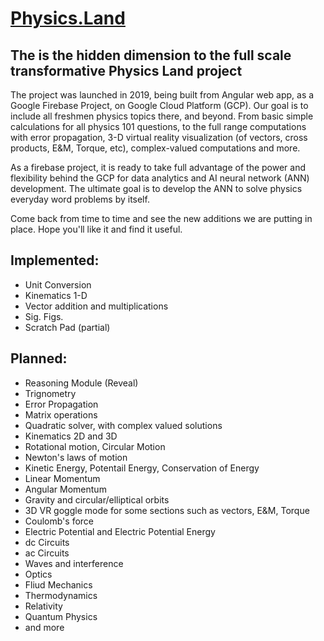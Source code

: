 # [Physics.Land](https://www.physics.land)  

## The is the hidden dimension to the full scale transformative Physics Land project   

The project was launched in 2019, being built from Angular web app, as a Google Firebase Project, on Google Cloud Platform (GCP). Our goal is to include all freshmen physics topics there, and beyond. From basic simple calculations for all physics 101 questions, to the full range computations with error propagation, 3-D virtual reality visualization (of vectors, cross products, E&M, Torque, etc), complex-valued computations and more.

As a firebase project, it is ready to take full advantage of the power and flexibility behind the GCP for data analytics and AI neural network (ANN) development. The ultimate goal is to develop the ANN to solve physics everyday word problems by itself.

Come back from time to time and see the new additions we are putting in place. Hope you'll like it and find it useful.


## Implemented:  
* Unit Conversion
* Kinematics 1-D
* Vector addition and multiplications
* Sig. Figs.
* Scratch Pad (partial)

## Planned:  
* Reasoning Module (Reveal)
* Trignometry
* Error Propagation
* Matrix operations
* Quadratic solver, with complex valued solutions
* Kinematics 2D and 3D
* Rotational motion, Circular Motion
* Newton's laws of motion
* Kinetic Energy, Potentail Energy, Conservation of Energy
* Linear Momentum
* Angular Momentum
* Gravity and circular/elliptical orbits
* 3D VR goggle mode for some sections such as vectors, E&M, Torque
* Coulomb's force
* Electric Potential and Electric Potential Energy
* dc Circuits
* ac Circuits
* Waves and interference
* Optics
* Fliud Mechanics
* Thermodynamics
* Relativity
* Quantum Physics
* and more
